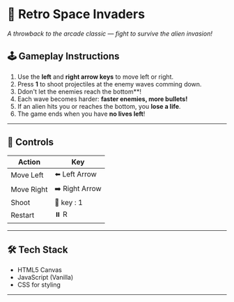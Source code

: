 # 👾 Retro Space Invaders  
_A throwback to the arcade classic — fight to survive the alien invasion!_

## 🕹️ Gameplay Instructions

1. Use the **left** and **right arrow keys** to move left or right.
2. Press **1** to shoot projectiles at the enemy waves comming down.
3. Ddon't let the enemies reach the bottom**!
4. Each wave becomes harder: **faster enemies, more bullets!**
5. If an alien hits you or reaches the bottom, you **lose a life**.
6. The game ends when you have **no lives left**!

---


## 🚀 Controls

| Action        | Key              |
|---------------|------------------|
| Move Left     | ⬅️ Left Arrow     |
| Move Right    | ➡️ Right Arrow    |
| Shoot         | 🔫 key : 1       |
| Restart       | ⏸️ R   |

---

## 🛠️ Tech Stack

- HTML5 Canvas
- JavaScript (Vanilla)
- CSS for styling

---


